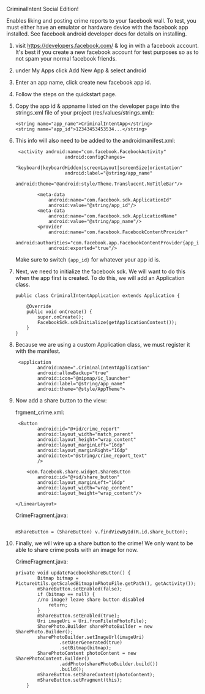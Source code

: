 CriminalIntent Social Edition!

Enables liking and posting crime reports to your facebook wall.
To test, you must either have an emulator or hardware device with the facebook app installed. 
See facebook android developer docs for details on installing. 

1.  visit https://developers.facebook.com/ & log in with a facebook account. It's best if
you create a new facebook account for test purposes so as to not spam your normal facebook friends.

2. under My Apps click Add New App & select android

3. Enter an app name, click create new facebook app id.

4. Follow the steps on the quickstart page. 

5. Copy the app id & appname listed on the developer page into the strings.xml file of your project (res/values/strings.xml): 

	```    
	<string name="app_name">CriminalIntentApp</string>
	<string name="app_id">12343453453534...</string>
	
	```
6. This info will also need to be added to the androidmanifest.xml: 
	
	```
	 <activity android:name="com.facebook.FacebookActivity"
	                  android:configChanges=
	                      "keyboard|keyboardHidden|screenLayout|screenSize|orientation"
	                  android:label="@string/app_name"
	                  android:theme="@android:style/Theme.Translucent.NoTitleBar"/>
	
	        <meta-data
	            android:name="com.facebook.sdk.ApplicationId"
	            android:value="@string/app_id"/>
	        <meta-data
	            android:name="com.facebook.sdk.ApplicationName"
	            android:value="@string/app_name"/>
	        <provider
	            android:name="com.facebook.FacebookContentProvider"
	            android:authorities="com.facebook.app.FacebookContentProvider{app_id}"
	            android:exported="true"/>
	```
	Make sure to switch `{app_id}` for whatever your app id is. 
6. Next, we need to initialize the facebook sdk. We will want to do this when the app first is created. To do this, we will add an Application class. 

	```	
	public class CriminalIntentApplication extends Application {
	
	    @Override
	    public void onCreate() {
	        super.onCreate();
	        FacebookSdk.sdkInitialize(getApplicationContext());
	    }
	}
	```
7. Because we are using a custom Application class, we must register it with the manifest. 

	```
	 <application
	        android:name=".CriminalIntentApplication"
	        android:allowBackup="true"
	        android:icon="@mipmap/ic_launcher"
	        android:label="@string/app_name"
	        android:theme="@style/AppTheme">
	```
7. Now add a share button to the view: 
	
	frgment_crime.xml: 
	
	```
	 <Button
	        android:id="@+id/crime_report"
	        android:layout_width="match_parent"
	        android:layout_height="wrap_content"
	        android:layout_marginLeft="16dp"
	        android:layout_marginRight="16dp"
	        android:text="@string/crime_report_text"
	        />
	
	    <com.facebook.share.widget.ShareButton
	        android:id="@+id/share_button"
	        android:layout_marginLeft="16dp"
	        android:layout_width="wrap_content"
	        android:layout_height="wrap_content"/>
	
	</LinearLayout>
	```
	CrimeFragment.java: 
	
	```
	
	mShareButton = (ShareButton) v.findViewById(R.id.share_button);
	
	```
	
8. Finally, we will wire up a share button to the crime! We only want to be able to share crime posts with an image for now. 

	CrimeFragment.java: 
	
	```
	private void updateFacebookShareButton() {
	        Bitmap bitmap = PictureUtils.getScaledBitmap(mPhotoFile.getPath(), getActivity());
	        mShareButton.setEnabled(false);
	        if (bitmap == null) {
	        //no image? leave share button disabled
	            return;
	        }
	        mShareButton.setEnabled(true);
	        Uri imageUri = Uri.fromFile(mPhotoFile);
	        SharePhoto.Builder sharePhotoBuilder = new SharePhoto.Builder();
	        sharePhotoBuilder.setImageUrl(imageUri)
	                .setUserGenerated(true)
	                .setBitmap(bitmap);
	        SharePhotoContent photoContent = new SharePhotoContent.Builder()
	                .addPhoto(sharePhotoBuilder.build())
	                .build();
	        mShareButton.setShareContent(photoContent);
	        mShareButton.setFragment(this);
	    }
	```